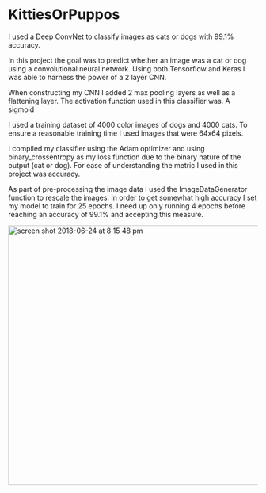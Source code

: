 # KittiesOrPuppos
I used a Deep ConvNet to classify images as cats or dogs with 99.1% accuracy. 

In this project the goal was to predict whether an image was a cat or dog using a convolutional neural network. Using both Tensorflow and Keras I was able to harness the power of a 2 layer CNN. 

When constructing my CNN I added 2 max pooling layers as well as a flattening layer. The activation function used in this classifier was. A sigmoid 

I used a training dataset of 4000 color images of dogs and 4000 cats. To ensure a reasonable training time I used images that were 64x64 pixels. 

I compiled my classifier using the Adam optimizer and using binary_crossentropy as my loss function due to the binary nature of the output (cat or dog). For ease of understanding the metric I used in this project was accuracy.

As part of pre-processing the image data I used the ImageDataGenerator function to rescale the images. In order to get somewhat high accuracy I set my model to train for 25 epochs. I need up only running 4 epochs before reaching an accuracy of 99.1% and accepting this measure. 

<img width="524" alt="screen shot 2018-06-24 at 8 15 48 pm" src="https://user-images.githubusercontent.com/6904744/42303778-0a9c2a94-7fe0-11e8-81b3-f9dc90df77aa.png">
